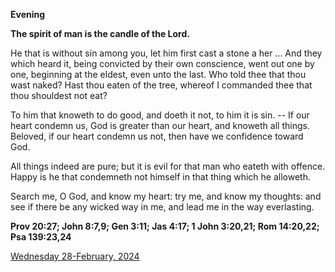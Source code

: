 **Evening**

**The spirit of man is the candle of the Lord.**
 
He that is without sin among you, let him first cast a stone a her ... And they which heard it, being convicted by their own conscience, went out one by one, beginning at the eldest, even unto the last. Who told thee that thou wast naked? Hast thou eaten of the tree, whereof I commanded thee that thou shouldest not eat?
 
To him that knoweth to do good, and doeth it not, to him it is sin. -- If our heart condemn us, God is greater than our heart, and knoweth all things. Beloved, if our heart condemn us not, then have we confidence toward God.
 
All things indeed are pure; but it is evil for that man who eateth with offence. Happy is he that condemneth not himself in that thing which he alloweth.
 
Search me, O God, and know my heart: try me, and know my thoughts: and see if there be any wicked way in me, and lead me in the way everlasting.  

**Prov 20:27; John 8:7,9; Gen 3:11; Jas 4:17; 1 John 3:20,21; Rom 14:20,22; Psa 139:23,24**

[Wednesday 28-February, 2024](https://t.me/daily_light)
